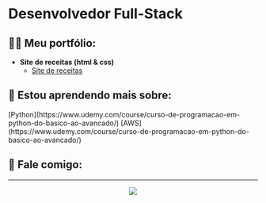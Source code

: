 <h1>
  
Desenvolvedor Full-Stack</h1>

<h2>👨‍💻 Meu portfólio:</h2>

- <b>Site de receitas (html & css)</b>
  - [Site de receitas](https://github.com/devlucascantaruti/livro-receitas)

<h2>🌱 Estou aprendendo mais sobre:</h2>
[Python](https://www.udemy.com/course/curso-de-programacao-em-python-do-basico-ao-avancado/)
[AWS](https://www.udemy.com/course/curso-de-programacao-em-python-do-basico-ao-avancado/)

<h2> 🤳 Fale comigo:</h2>

[gmail]: https://www.youtube.com/c/joshmadakor
[instagram]: https://www.instagram.com/joshmadakor/
[linkedin]: https://linkedin.com/in/joshmadakor

<div align="center">
  <hr>
    <img src="https://skillicons.dev/icons?i=html,css,js,firebase,java,bootstrap,electron,git,github,react,mongodb,nodejs,jquery">
</div>

<!---
lucascantaruti/lucascantaruti is a ✨ special ✨ repository because its `README.md` (this file) appears on your GitHub profile.
You can click the Preview link to take a look at your changes.
--->
